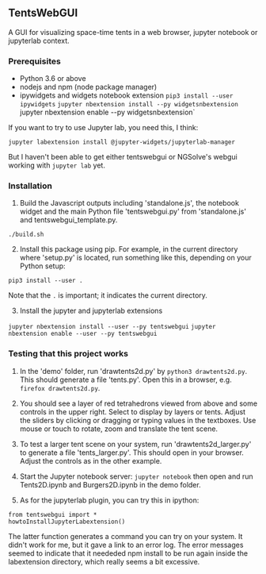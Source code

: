 ##  TentsWebGUI

A GUI for visualizing space-time tents in a web browser, jupyter notebook or jupyterlab context.

### Prerequisites

* Python 3.6 or above
* nodejs and npm (node package manager)
* ipywidgets and widgets notebook extension
`pip3 install --user ipywidgets`
`jupyter nbextension install --py widgetsnbextension`
jupyter nbextension enable --py widgetsnbextension`

If you want to try to use Jupyter lab, you need this, I think:

`jupyter labextension install @jupyter-widgets/jupyterlab-manager`

But I haven't been able to get either tentswebgui or NGSolve's webgui working with `jupyter lab` yet.

### Installation

1. Build the Javascript outputs including 'standalone.js', the notebook widget and the main Python file 'tentswebgui.py' from 'standalone.js' and tentswebgui_template.py.

`./build.sh`

2. Install this package using pip.  For example, in the current directory where 'setup.py' is located, run something like this, depending on your Python setup:

`pip3 install --user .`

Note that the `.` is important; it indicates the current directory.

3. Install the jupyter and jupyterlab extensions

`jupyter nbextension install --user --py tentswebgui`
`jupyter nbextension enable --user --py tentswebgui`


### Testing that this project works

1. In the 'demo' folder, run 'drawtents2d.py' by `python3 drawtents2d.py`.  This should generate a file 'tents.py'.  Open this in a browser, e.g. `firefox drawtents2d.py`.

2. You should see a layer of red tetrahedrons viewed from above and some controls in the upper right.  Select to display by layers or tents.  Adjust the sliders by clicking or dragging or typing values in the textboxes.  Use mouse or touch to rotate, zoom and translate the tent scene.

3. To test a larger tent scene on your system, run 'drawtents2d_larger.py' to generate a file 'tents_larger.py'.   This should open in your browser.  Adjust the controls as in the other example.

4. Start the Jupyter notebook server: `jupyter notebook` then open and run Tents2D.ipynb and Burgers2D.ipynb in the demo folder.

5. As for the jupyterlab plugin, you can try this in ipython:
``` 
from tentswebgui import *
howtoInstallJupyterLabextension()
```
The latter function generates a command you can try on your system.  It didn't work for me, but it gave a link to an error log.   The error messages seemed to indicate that it neededed npm install to be run again inside the labextension directory, which really seems a bit excessive.
